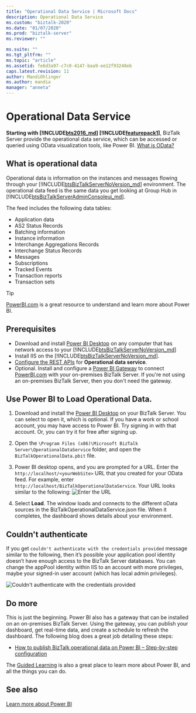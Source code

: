 ```yaml
---
title: "Operational Data Service | Microsoft Docs"
description: Operational Data Service 
ms.custom: "biztalk-2020"
ms.date: "01/07/2020"
ms.prod: "biztalk-server"
ms.reviewer: ""

ms.suite: ""
ms.tgt_pltfrm: ""
ms.topic: "article"
ms.assetid: fe6d3a97-c7c0-4147-baa9-ee12f93248eb
caps.latest.revision: 11
author: MandiOhlinger
ms.author: mandia
manager: "anneta"
---
```

# Operational Data Service

**Starting with [!INCLUDE[bts2016_md](../includes/bts2016-md.md)] [!INCLUDE[featurepack1](../includes/featurepack1.md)]**, BizTalk Server provide the operational data service, which can be accessed or queried using OData visualization tools, like Power BI. [What is OData?](https://docs.microsoft.com/en-us/odata/overview)

## What is operational data
Operational data is information on the instances and messages flowing through your [!INCLUDE[btsBizTalkServerNoVersion_md](../includes/btsbiztalkservernoversion-md.md)] environment. The operational data feed is the same data you get looking at Group Hub in [!INCLUDE[btsBizTalkServerAdminConsoleui_md](../includes/btsbiztalkserveradminconsoleui-md.md)].

The feed includes the following data tables:
* Application data
* AS2 Status Records
* Batching information
* Instance information
* Interchange Aggregations Records
* Interchange Status Records
* Messages
* Subscriptions
* Tracked Events
* Transaction reports
* Transaction sets

> [!TIP]
> [PowerBI.com](https://powerbi.microsoft.com) is a great resource to understand and learn more about Power BI.

## Prerequisites
* Download and install [Power BI Desktop](https://powerbi.microsoft.com/desktop/) on any computer that has network access to your [!INCLUDE[btsBizTalkServerNoVersion_md](../includes/btsbiztalkservernoversion-md.md)]
* Install IIS on the [!INCLUDE[btsBizTalkServerNoVersion_md](../includes/btsbiztalkservernoversion-md.md)]. 
* [Configure the REST APIs](../install-and-config-guides/configure-biztalk-server.md) for **Operational data service**.
* Optional. Install and configure a [Power BI Gateway](https://powerbi.microsoft.com/gateway/) to connect [PowerBI.com](https://powerbi.microsoft.com) with your on-premises BizTalk Server. If you're not using an on-premises BizTalk Server, then you don't need the gateway.


## Use Power BI to Load Operational Data.

1. Download and install the [Power BI Desktop](https://powerbi.microsoft.com/desktop/) on your BizTalk Server. You can select to open it, which is optional. If you have a work or school account, you may have access to Power BI. Try signing in with that account. Or, you can try it for free after signing up.
2. Open the `\Program Files (x86)\Microsoft BizTalk Server\OperationalDataService` folder, and open the `BizTalkOperationalData.pbit` file.

3. Power BI desktop opens, and you are prompted for a URL. Enter the `http://localhost/<yourWebSite>` URL that you created for your OData feed. For example, enter `http://localhost/BizTalkOperationalDataService`. Your URL looks similar to the following:
![Enter the URL](../core/media/operational-data-url.png)

4. Select **Load**. The window loads and connects to the different oData sources in the BizTalkOperationalDataService.json file. When it completes, the dashboard shows details about your environment.

## Couldn't authenticate
If you get `couldn't authenticate with the credentials provided` message similar to the following, then it’s possible your application pool identity doesn’t have enough access to the BizTalk Server databases. You can change the appPool identity within IIS to an account with more privileges, maybe your signed-in user account (which has local admin privileges).

![Couldn't authenticate with the credentials provided](../core/media/operational-data-authentication-error.png)

## Do more
This is just the beginning. Power BI also has a gateway that can be installed on an on-premises BizTalk Server. Using the gateway, you can publish your dashboard, get real-time data, and create a schedule to refresh the dashboard. The following blog does a great job detailing these steps:

* [How to publish BizTalk operational data on Power BI – Step-by-step configuration](https://blog.sandro-pereira.com/2017/05/07/biztalk-server-2016-feature-pack-1-how-to-publish-biztalk-operational-data-power-bi-step-by-step-configuration-part-3/)

The [Guided Learning](https://powerbi.microsoft.com/guided-learning/) is also a great place to learn more about Power BI, and all the things you can do.

## See also

[Learn more about Power BI](https://www.powerbi.com)
